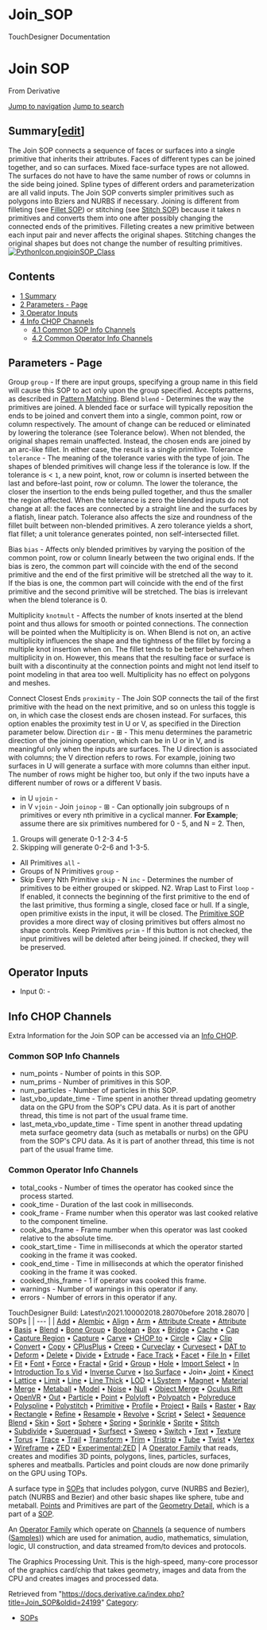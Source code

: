 

# Join_SOP

TouchDesigner Documentation




# Join SOP
From Derivative

[Jump to navigation](#mw-head)
[Jump to search](#searchInput)
## Summary[[edit](https://docs.derivative.ca/index.php?title=Template:Summary&action=edit&section=T-1 "Edit section: Summary")]
The Join SOP connects a sequence of faces or surfaces into a single primitive that inherits their attributes. Faces of different types can be joined together, and so can surfaces. Mixed face-surface types are not allowed. The surfaces do not have to have the same number of rows or columns in the side being joined. Spline types of different orders and parameterization are all valid inputs. The Join SOP converts simpler primitives such as polygons into Bziers and NURBS if necessary.
Joining is different from filleting (see [Fillet SOP](Fillet_SOP.html "Fillet SOP")) or stitching (see [Stitch SOP](Stitch_SOP.html "Stitch SOP")) because it takes n primitives and converts them into one after possibly changing the connected ends of the primitives. Filleting creates a new primitive between each input pair and never affects the original shapes. Stitching changes the original shapes but does not change the number of resulting primitives.
[![PythonIcon.png](images/c/c2/PythonIcon.png)](File_PythonIcon.html)[joinSOP\_Class](https://docs.derivative.ca/JoinSOP_Class "JoinSOP Class")
## Contents
* [1 Summary](#Summary)
* [2 Parameters - Page](#Parameters_-_Page)
* [3 Operator Inputs](#Operator_Inputs)
* [4 Info CHOP Channels](#Info_CHOP_Channels)
  + [4.1 Common SOP Info Channels](#Common_SOP_Info_Channels)
  + [4.2 Common Operator Info Channels](#Common_Operator_Info_Channels)
  

## Parameters - Page
Group `group` - If there are input groups, specifying a group name in this field will cause this SOP to act only upon the group specified. Accepts patterns, as described in [Pattern Matching](Pattern_Matching.html "Pattern Matching").
Blend `blend` - Determines the way the primitives are joined. A blended face or surface will typically reposition the ends to be joined and convert them into a single, common point, row or column respectively. The amount of change can be reduced or eliminated by lowering the tolerance (see Tolerance below). When not blended, the original shapes remain unaffected. Instead, the chosen ends are joined by an arc-like fillet. In either case, the result is a single primitive.
Tolerance `tolerance` - The meaning of the tolerance varies with the type of join. The shapes of blended primitives will change less if the tolerance is low. If the tolerance is < `1`, a new point, knot, row or column is inserted between the last and before-last point, row or column. The lower the tolerance, the closer the insertion to the ends being pulled together, and thus the smaller the region affected. When the tolerance is zero the blended inputs do not change at all: the faces are connected by a straight line and the surfaces by a flatish, linear patch.
Tolerance also affects the size and roundness of the fillet built between non-blended primitives. A zero tolerance yields a short, flat fillet; a unit tolerance generates pointed, non self-intersected fillet.

Bias `bias` - Affects only blended primitives by varying the position of the common point, row or column linearly between the two original ends. If the bias is zero, the common part will coincide with the end of the second primitive and the end of the first primitive will be stretched all the way to it. If the bias is one, the common part will coincide with the end of the first primitive and the second primitive will be stretched.
The bias is irrelevant when the blend tolerance is 0.

Multiplicity `knotmult` - Affects the number of knots inserted at the blend point and thus allows for smooth or pointed connections. The connection will be pointed when the Multiplicity is on. When Blend is not on, an active multiplicity influences the shape and the tightness of the fillet by forcing a multiple knot insertion when on.
The fillet tends to be better behaved when multiplicity in on. However, this means that the resulting face or surface is built with a discontinuity at the connection points and might not lend itself to point modeling in that area too well.
Multiplicity has no effect on polygons and meshes.

Connect Closest Ends `proximity` - The Join SOP connects the tail of the first primitive with the head on the next primitive, and so on unless this toggle is on, in which case the closest ends are chosen instead. For surfaces, this option enables the proximity test in U or V, as specified in the Direction parameter below.
Direction `dir` - ⊞ - This menu determines the parametric direction of the joining operation, which can be in U or in V, and is meaningful only when the inputs are surfaces. The U direction is associated with columns; the V direction refers to rows. For example, joining two surfaces in U will generate a surface with more columns than either input. The number of rows might be higher too, but only if the two inputs have a different number of rows or a different V basis.
* in U `ujoin` -
* in V `vjoin` -
Join `joinop` - ⊞ - Can optionally join subgroups of n primitives or every nth primitive in a cyclical manner.
**For Example**; assume there are six primitives numbered for 0 - 5, and N = 2. Then,
1. Groups will generate 0-1 2-3 4-5
2. Skipping will generate 0-2-6 and 1-3-5.
* All Primitives `all` -
* Groups of N Primitives `group` -
* Skip Every Nth Primitive `skip` -
N `inc` - Determines the number of primitives to be either grouped or skipped. N2.
Wrap Last to First `loop` - If enabled, it connects the beginning of the first primitive to the end of the last primitive, thus forming a single, closed face or hull. If a single, open primitive exists in the input, it will be closed. The [Primitive SOP](Primitive_SOP.html "Primitive SOP") provides a more direct way of closing primitives but offers almost no shape controls.
Keep Primitives `prim` - If this button is not checked, the input primitives will be deleted after being joined. If checked, they will be preserved.
  

## Operator Inputs
* Input 0:  -
  

## Info CHOP Channels
Extra Information for the Join SOP can be accessed via an [Info CHOP](Info_CHOP.html "Info CHOP").

### Common SOP Info Channels
* num\_points - Number of points in this SOP.
* num\_prims - Number of primitives in this SOP.
* num\_particles - Number of particles in this SOP.
* last\_vbo\_update\_time - Time spent in another thread updating geometry data on the GPU from the SOP's CPU data. As it is part of another thread, this time is not part of the usual frame time.
* last\_meta\_vbo\_update\_time - Time spent in another thread updating meta surface geometry data (such as metaballs or nurbs) on the GPU from the SOP's CPU data. As it is part of another thread, this time is not part of the usual frame time.
### Common Operator Info Channels
* total\_cooks - Number of times the operator has cooked since the process started.
* cook\_time - Duration of the last cook in milliseconds.
* cook\_frame - Frame number when this operator was last cooked relative to the component timeline.
* cook\_abs\_frame - Frame number when this operator was last cooked relative to the absolute time.
* cook\_start\_time - Time in milliseconds at which the operator started cooking in the frame it was cooked.
* cook\_end\_time - Time in milliseconds at which the operator finished cooking in the frame it was cooked.
* cooked\_this\_frame - 1 if operator was cooked this frame.
* warnings - Number of warnings in this operator if any.
* errors - Number of errors in this operator if any.
  
TouchDesigner Build: Latest\n2021.100002018.28070before 2018.28070
| SOPs |
| --- |
| [Add](Add_SOP.html "Add SOP") • [Alembic](Alembic_SOP.html "Alembic SOP") • [Align](Align_SOP.html "Align SOP") • [Arm](Arm_SOP.html "Arm SOP") • [Attribute Create](Attribute_Create_SOP.html "Attribute Create SOP") • [Attribute](Attribute_SOP.html "Attribute SOP") • [Basis](Basis_SOP.html "Basis SOP") • [Blend](Blend_SOP.html "Blend SOP") • [Bone Group](Bone_Group_SOP.html "Bone Group SOP") • [Boolean](Boolean_SOP.html "Boolean SOP") • [Box](Box_SOP.html "Box SOP") • [Bridge](Bridge_SOP.html "Bridge SOP") • [Cache](Cache_SOP.html "Cache SOP") • [Cap](Cap_SOP.html "Cap SOP") • [Capture Region](Capture_Region_SOP.html "Capture Region SOP") • [Capture](Capture_SOP.html "Capture SOP") • [Carve](Carve_SOP.html "Carve SOP") • [CHOP to](CHOP_to_SOP.html "CHOP to SOP") • [Circle](Circle_SOP.html "Circle SOP") • [Clay](Clay_SOP.html "Clay SOP") • [Clip](Clip_SOP.html "Clip SOP") • [Convert](Convert_SOP.html "Convert SOP") • [Copy](Copy_SOP.html "Copy SOP") • [CPlusPlus](CPlusPlus_SOP.html "CPlusPlus SOP") • [Creep](Creep_SOP.html "Creep SOP") • [Curveclay](Curveclay_SOP.html "Curveclay SOP") • [Curvesect](Curvesect_SOP.html "Curvesect SOP") • [DAT to](DAT_to_SOP.html "DAT to SOP") • [Deform](Deform_SOP.html "Deform SOP") • [Delete](Delete_SOP.html "Delete SOP") • [Divide](Divide_SOP.html "Divide SOP") • [Extrude](Extrude_SOP.html "Extrude SOP") • [Face Track](Face_Track_SOP.html "Face Track SOP") • [Facet](Facet_SOP.html "Facet SOP") • [File In](File_In_SOP.html "File In SOP") • [Fillet](Fillet_SOP.html "Fillet SOP") • [Fit](Fit_SOP.html "Fit SOP") • [Font](Font_SOP.html "Font SOP") • [Force](Force_SOP.html "Force SOP") • [Fractal](Fractal_SOP.html "Fractal SOP") • [Grid](Grid_SOP.html "Grid SOP") • [Group](Group_SOP.html "Group SOP") • [Hole](Hole_SOP.html "Hole SOP") • [Import Select](Import_Select_SOP.html "Import Select SOP") • [In](In_SOP.html "In SOP") • [Introduction To s Vid](Introduction_To_SOPs_Vid.html "Introduction To SOPs Vid") • [Inverse Curve](Inverse_Curve_SOP.html "Inverse Curve SOP") • [Iso Surface](Iso_Surface_SOP.html "Iso Surface SOP") • Join• [Joint](Joint_SOP.html "Joint SOP") • [Kinect](Kinect_SOP.html "Kinect SOP") • [Lattice](Lattice_SOP.html "Lattice SOP") • [Limit](Limit_SOP.html "Limit SOP") • [Line](Line_SOP.html "Line SOP") • [Line Thick](Line_Thick_SOP.html "Line Thick SOP") • [LOD](LOD_SOP.html "LOD SOP") • [LSystem](LSystem_SOP.html "LSystem SOP") • [Magnet](Magnet_SOP.html "Magnet SOP") • [Material](Material_SOP.html "Material SOP") • [Merge](Merge_SOP.html "Merge SOP") • [Metaball](Metaball_SOP.html "Metaball SOP") • [Model](Model_SOP.html "Model SOP") • [Noise](Noise_SOP.html "Noise SOP") • [Null](Null_SOP.html "Null SOP") • [Object Merge](Object_Merge_SOP.html "Object Merge SOP") • [Oculus Rift](Oculus_Rift_SOP.html "Oculus Rift SOP") • [OpenVR](OpenVR_SOP.html "OpenVR SOP") • [Out](Out_SOP.html "Out SOP") • [Particle](Particle_SOP.html "Particle SOP") • [Point](Point_SOP.html "Point SOP") • [Polyloft](Polyloft_SOP.html "Polyloft SOP") • [Polypatch](Polypatch_SOP.html "Polypatch SOP") • [Polyreduce](Polyreduce_SOP.html "Polyreduce SOP") • [Polyspline](Polyspline_SOP.html "Polyspline SOP") • [Polystitch](Polystitch_SOP.html "Polystitch SOP") • [Primitive](Primitive_SOP.html "Primitive SOP") • [Profile](Profile_SOP.html "Profile SOP") • [Project](Project_SOP.html "Project SOP") • [Rails](Rails_SOP.html "Rails SOP") • [Raster](Raster_SOP.html "Raster SOP") • [Ray](Ray_SOP.html "Ray SOP") • [Rectangle](Rectangle_SOP.html "Rectangle SOP") • [Refine](Refine_SOP.html "Refine SOP") • [Resample](Resample_SOP.html "Resample SOP") • [Revolve](Revolve_SOP.html "Revolve SOP") • [Script](Script_SOP.html "Script SOP") • [Select](Select_SOP.html "Select SOP") • [Sequence Blend](Sequence_Blend_SOP.html "Sequence Blend SOP") • [Skin](Skin_SOP.html "Skin SOP") • [Sort](Sort_SOP.html "Sort SOP") • [Sphere](Sphere_SOP.html "Sphere SOP") • [Spring](Spring_SOP.html "Spring SOP") • [Sprinkle](Sprinkle_SOP.html "Sprinkle SOP") • [Sprite](Sprite_SOP.html "Sprite SOP") • [Stitch](Stitch_SOP.html "Stitch SOP") • [Subdivide](Subdivide_SOP.html "Subdivide SOP") • [Superquad](Superquad_SOP.html "Superquad SOP") • [Surfsect](Surfsect_SOP.html "Surfsect SOP") • [Sweep](Sweep_SOP.html "Sweep SOP") • [Switch](Switch_SOP.html "Switch SOP") • [Text](Text_SOP.html "Text SOP") • [Texture](Texture_SOP.html "Texture SOP") • [Torus](Torus_SOP.html "Torus SOP") • [Trace](Trace_SOP.html "Trace SOP") • [Trail](Trail_SOP.html "Trail SOP") • [Transform](Transform_SOP.html "Transform SOP") • [Trim](Trim_SOP.html "Trim SOP") • [Tristrip](Tristrip_SOP.html "Tristrip SOP") • [Tube](Tube_SOP.html "Tube SOP") • [Twist](Twist_SOP.html "Twist SOP") • [Vertex](Vertex_SOP.html "Vertex SOP") • [Wireframe](Wireframe_SOP.html "Wireframe SOP") • [ZED](ZED_SOP.html "ZED SOP") • [Experimental:ZED](Experimental_ZED_SOP.html "Experimental:ZED SOP") |
A [Operator Family](Operator_Family.html "Operator Family") that reads, creates and modifies 3D points, polygons, lines, particles, surfaces, spheres and meatballs. Particles and point clouds are now done primarily on the GPU using TOPs.

A surface type in [SOPs](SOP.html "SOP") that includes polygon, curve (NURBS and Bezier), patch (NURBS and Bezier) and other basic shapes like sphere, tube and metaball. [Points](Point.html "Point") and Primitives are part of the [Geometry Detail](Geometry_Detail.html "Geometry Detail"), which is a part of a [SOP](SOP.html "SOP").

An [Operator Family](Operator_Family.html "Operator Family") which operate on [Channels](Channel.html "Channel") (a sequence of numbers ([Samples](Sample.html "Sample"))) which are used for animation, audio, mathematics, simulation, logic, UI construction, and data streamed from/to devices and protocols.

The Graphics Processing Unit. This is the high-speed, many-core processor of the graphics card/chip that takes geometry, images and data from the CPU and creates images and processed data.

Retrieved from "<https://docs.derivative.ca/index.php?title=Join_SOP&oldid=24199>"
[Category](Special_Categories.html "Special:Categories"):
* [SOPs](https://docs.derivative.ca/index.php?title=Category:SOPs&action=edit&redlink=1 "Category:SOPs (page does not exist)")